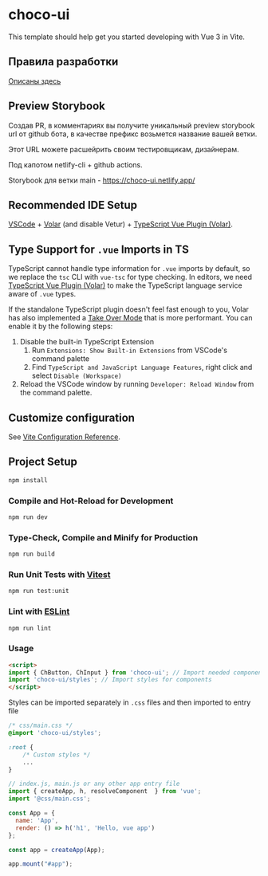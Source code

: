 # choco-ui

This template should help get you started developing with Vue 3 in Vite.

## Правила разработки

[Описаны здесь](./CONTRIBUTING.md)

## Preview Storybook 
Создав PR, в комментариях вы получите уникальный preview storybook url от github бота, в качестве префикс возьмется название вашей ветки. 

Этот URL можете расшейрить своим тестировщикам, дизайнерам. 

Под капотом netlify-cli + github actions.

Storybook для ветки main - https://choco-ui.netlify.app/

## Recommended IDE Setup

[VSCode](https://code.visualstudio.com/) + [Volar](https://marketplace.visualstudio.com/items?itemName=johnsoncodehk.volar) (and disable Vetur) + [TypeScript Vue Plugin (Volar)](https://marketplace.visualstudio.com/items?itemName=johnsoncodehk.vscode-typescript-vue-plugin).

## Type Support for `.vue` Imports in TS

TypeScript cannot handle type information for `.vue` imports by default, so we replace the `tsc` CLI with `vue-tsc` for type checking. In editors, we need [TypeScript Vue Plugin (Volar)](https://marketplace.visualstudio.com/items?itemName=johnsoncodehk.vscode-typescript-vue-plugin) to make the TypeScript language service aware of `.vue` types.

If the standalone TypeScript plugin doesn't feel fast enough to you, Volar has also implemented a [Take Over Mode](https://github.com/johnsoncodehk/volar/discussions/471#discussioncomment-1361669) that is more performant. You can enable it by the following steps:

1. Disable the built-in TypeScript Extension
    1) Run `Extensions: Show Built-in Extensions` from VSCode's command palette
    2) Find `TypeScript and JavaScript Language Features`, right click and select `Disable (Workspace)`
2. Reload the VSCode window by running `Developer: Reload Window` from the command palette.

## Customize configuration

See [Vite Configuration Reference](https://vitejs.dev/config/).

## Project Setup

```sh
npm install
```

### Compile and Hot-Reload for Development

```sh
npm run dev
```

### Type-Check, Compile and Minify for Production

```sh
npm run build
```

### Run Unit Tests with [Vitest](https://vitest.dev/)

```sh
npm run test:unit
```

### Lint with [ESLint](https://eslint.org/)

```sh
npm run lint
```

### Usage

```html
<script>
import { ChButton, ChInput } from 'choco-ui'; // Import needed components
import 'choco-ui/styles'; // Import styles for components
</script>
```

Styles can be imported separately in `.css` files and then imported to entry file

```css
/* css/main.css */
@import 'choco-ui/styles';

:root {
    /* Custom styles */
    ...
}
```

```js
// index.js, main.js or any other app entry file
import { createApp, h, resolveComponent  } from 'vue';
import '@css/main.css';

const App = {
  name: 'App',
  render: () => h('h1', 'Hello, vue app')
};

const app = createApp(App);

app.mount("#app");

```